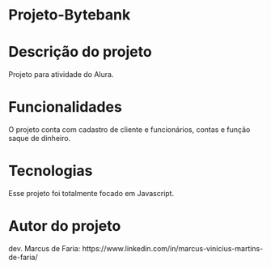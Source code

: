 # Projeto-Bytebank

<h1> Descrição do projeto </h1>
<p> Projeto para atividade do Alura. </p>

<h1> Funcionalidades </h1>
<p> O projeto conta com cadastro de cliente e funcionários, contas e função saque de dinheiro. </p>

<h1> Tecnologias </h1>
<p> Esse projeto foi totalmente focado em Javascript. </p>

<h1> Autor do projeto </h1>
<p> dev. Marcus de Faria: https://www.linkedin.com/in/marcus-vinicius-martins-de-faria/ </p>
